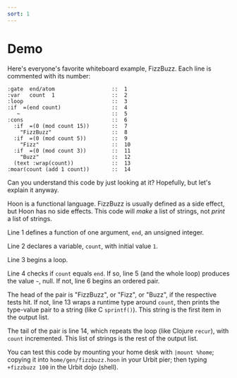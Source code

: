 ```yaml
---
sort: 1
---
```


# Demo

Here's everyone's favorite whiteboard example, FizzBuzz.  Each 
line is commented with its number:

```
:gate  end/atom                  ::  1
:var   count  1                  ::  2
:loop                            ::  3
:if  =(end count)                ::  4
   ~                             ::  5
:cons                            ::  6
  :if  =(0 (mod count 15))       ::  7
    "FizzBuzz"                   ::  8
  :if  =(0 (mod count 5))        ::  9
    "Fizz"                       ::  10
  :if  =(0 (mod count 3))        ::  11
    "Buzz"                       ::  12
  (text :wrap(count))            ::  13
:moar(count (add 1 count))       ::  14
```

Can you understand this code by just looking at it?  Hopefully,
but let's explain it anyway.

Hoon is a functional language.  FizzBuzz is usually defined as a
side effect, but Hoon has no side effects.  This code will
*make* a list of strings, not *print* a list of strings.

Line 1 defines a function of one argument, `end`, an unsigned
integer.

Line 2 declares a variable, `count`, with initial value `1`.

Line 3 begins a loop.

Line 4 checks if `count` equals `end`.  If so, line 5 (and the
whole loop) produces the value `~`, null.  If not, line 6 begins
an ordered pair.

The head of the pair is "FizzBuzz", or "Fizz", or "Buzz", if the
respective tests hit.  If not, line 13 wraps a runtime type
around `count`, then prints the type-value pair to a string (like
C `sprintf()`).  This string is the first item in the output list.

The tail of the pair is line 14, which repeats the loop (like
Clojure `recur`), with `count` incremented.  This list of strings
is the rest of the output list.

You can test this code by mounting your home desk with `|mount %home`;
copying it into `home/gen/fizzbuzz.hoon` in your Urbit pier; then
typing `+fizzbuzz 100` in the Urbit dojo (shell).
